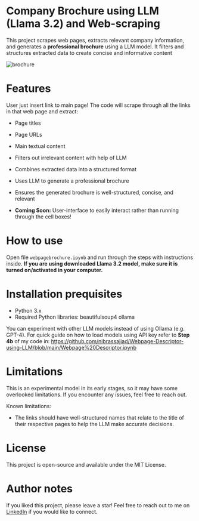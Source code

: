 # Company Brochure using LLM (Llama 3.2) and Web-scraping

This project scrapes web pages, extracts relevant company information, and generates a **professional brochure** using a LLM model. It filters and structures extracted data to create concise and informative content

![brochure](https://github.com/user-attachments/assets/5c78fb22-4846-482f-8d76-a1c031e07208)

# Features
User just insert link to main page! The code will scrape through all the links in that web page and extract:

- Page titles

- Page URLs

- Main textual content

- Filters out irrelevant content with help of LLM

- Combines extracted data into a structured format

- Uses LLM to generate a professional brochure

- Ensures the generated brochure is well-structured, concise, and relevant

- **Coming Soon:** User-interface to easily interact rather than running through the cell boxes!

# How to use
Open file `webpagebrochure.ipynb` and run through the steps with instructions inside. **If you are using downloaded Llama 3.2 model, make sure it is turned on/activated in your computer.**

# Installation prequisites
- Python 3.x
- Required Python libraries: beautifulsoup4 ollama

You can experiment with other LLM models instead of using Ollama (e.g. GPT-4). For quick guide on how to load models using API key refer to **Step 4b** of my code in:
https://github.com/nibrassajjad/Webpage-Descriptor-using-LLM/blob/main/Webpage%20Descriptor.ipynb

# Limitations
This is an experimental model in its early stages, so it may have some overlooked limitations. If you encounter any issues, feel free to reach out.

Known limitations:
- The links should have well-structured names that relate to the title of their respective pages to help the LLM make accurate decisions.

# License
This project is open-source and available under the MIT License.

# Author notes
If you liked this project, please leave a star! Feel free to reach out to me on [LinkedIn](https://www.linkedin.com/in/nibras-sajjad/) if you would like to connect.



